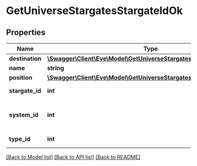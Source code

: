 # GetUniverseStargatesStargateIdOk

## Properties
Name | Type | Description | Notes
------------ | ------------- | ------------- | -------------
**destination** | [**\Swagger\Client\Eve\Model\GetUniverseStargatesStargateIdDestination**](GetUniverseStargatesStargateIdDestination.md) |  | 
**name** | **string** | name string | 
**position** | [**\Swagger\Client\Eve\Model\GetUniverseStargatesStargateIdPosition**](GetUniverseStargatesStargateIdPosition.md) |  | 
**stargate_id** | **int** | stargate_id integer | 
**system_id** | **int** | The solar system this stargate is in | 
**type_id** | **int** | type_id integer | 

[[Back to Model list]](../README.md#documentation-for-models) [[Back to API list]](../README.md#documentation-for-api-endpoints) [[Back to README]](../README.md)


